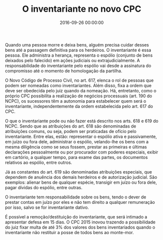 ﻿---
title: O inventariante no novo CPC
date: '2016-09-26 00:00:00'
layout: post
published: true
---
Quando uma pessoa morre e deixa bens, alguém precisa cuidar desses bens até a passagem definitiva para os herdeiros. O inventariante é essa pessoa. Ele administra a herança, representa o espólio (conjunto de bens deixados pelo falecido) em ações judiciais ou extrajudicialmente. A responsabilidade do inventariante pelo espólio vai desde a assinatura do compromisso até o momento de homologação da partilha. 

O Novo Código de Processo Civil, no art. 617, elenca o rol de pessoas que podem ser nomeadas como inventariantes. Além disso, fixa a ordem que deve ser obedecida pelo juiz quando da nomeação. Há, entretanto, como o próprio CPC possibilita a realização de negócios processuais (art. 190 do NCPC), os sucessores têm a autonomia para estabelecer quem será o inventariante, independentemente da ordem estabelecida pelo art. 617 do CPC.

O que o inventariante pode ou não fazer está descrito nos arts. 618 e 619 do NCPC. Sendo que as atribuições do art. 618 são denominadas de atribuições comuns, ou seja, podem ser praticadas de ofício pelo inventariante. Entre elas, estão: representar o espólio ativa e passivamente, em juízo ou fora dele, administrar o espólio, velando-lhe os bens com a mesma diligência como se seus fossem, prestar as primeiras e últimas declarações pessoalmente ou por procurador com poderes especiais,  exibir em cartório, a qualquer tempo, para exame das partes, os documentos relativos ao espólio, entre outros.

Já as constantes do art. 619 são denominadas atribuições especiais, que dependem de anuência dos demais herdeiros e de autorização judicial. São exemplos: alienar bens de qualquer espécie, transigir em juízo ou fora dele, pagar dívidas do espólio, entre outras. 

O inventariante tem responsabilidade sobre os bens, tendo o dever de prestar contas em juízo por eles e não tem direito a qualquer remuneração por isso, salvo se for inventariante dativo. 

É possível a remoção/destituição do inventariante, que será intimado a apresentar defesa em 15 dias. O CPC 2015 inovou trazendo a possibilidade do juiz fixar multa de até 3% dos valores dos bens inventariados quando o inventariante não restituir a posse de todos bens ao monte-mor. 

